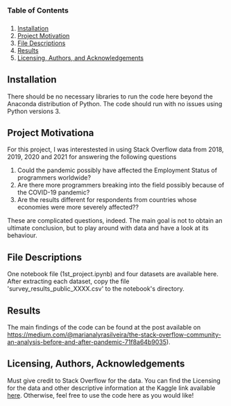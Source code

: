 ###
### Table of Contents
###

1. [Installation](#installation)
2. [Project Motivation](#motivation)
3. [File Descriptions](#files)
4. [Results](#results)
5. [Licensing, Authors, and Acknowledgements](#licensing)

## Installation

There should be no necessary libraries to run the code here beyond the Anaconda distribution of Python.  The code should run with no issues using Python versions 3.

## Project Motivationa

For this project, I was interestested in using Stack Overflow data from 2018, 2019, 2020 and 2021 for answering the following questions

1. Could the pandemic possibly have affected the Employment Status of programmers worldwide?
2. Are there more programmers breaking into the field possibly because of the COVID-19 pandemic?
3. Are the results different for respondents from countries whose economies were more severely affected??

These are complicated questions, indeed. The main goal is not to obtain an ultimate conclusion, but to play around with data and have a look at its behaviour. 

## File Descriptions
One notebook file (1st_project.ipynb) and four datasets are available here. After extracting each dataset, copy the file 'survey_results_public_XXXX.csv' to the notebook's directory.

## Results

The main findings of the code can be found at the post available on https://medium.com/@marianalyrasilveira/the-stack-overflow-community-an-analysis-before-and-after-pandemic-71f8a64b9035).

## Licensing, Authors, Acknowledgements

Must give credit to Stack Overflow for the data.  You can find the Licensing for the data and other descriptive information at the Kaggle link available [here](httpswww.kaggle.comstackoverflowso-survey-2017data).  Otherwise, feel free to use the code here as you would like!
